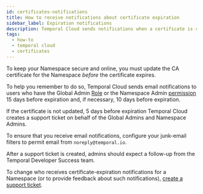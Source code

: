 ```yaml
---
id: certificates-notifications
title: How to receive notifications about certificate expiration
sidebar_label: Expiration notifications
description: Temporal Cloud sends notifications when a certificate is close to expiration.
tags:
  - how-to
  - temporal cloud
  - certificates
---
```


To keep your Namespace secure and online, you must update the CA certificate for the Namespace _before_ the certificate expires.

To help you remember to do so, Temporal Cloud sends email notifications to users who have the Global Admin [Role](/cloud/users-account-level-roles) or the Namespace Admin [permission](/cloud/users-namespace-level-permissions) 15 days before expiration and, if necessary, 10 days before expiration.

If the certificate is not updated, 5 days before expiration Temporal Cloud creates a support ticket on behalf of the Global Admins and Namespace Admins.

To ensure that you receive email notifications, configure your junk-email filters to permit email from `noreply@temporal.io`.

After a support ticket is created, admins should expect a follow-up from the Temporal Developer Success team.

To change who receives certificate-expiration notifications for a Namespace (or to provide feedback about such notifications), [create a support ticket](/cloud/support-create-ticket).
